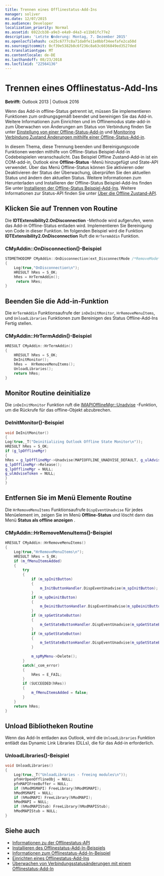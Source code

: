 ```yaml
---
title: Trennen eines Offlinestatus-Add-Ins
manager: soliver
ms.date: 12/07/2015
ms.audience: Developer
localization_priority: Normal
ms.assetid: 6922cb38-a9e3-e4a9-d4a3-e11b81fc77e2
description: 'Letzte �nderung: Montag, 7. Dezember 2015'
ms.openlocfilehash: ce25c6777c8a71da0fe11e0bbf34eefafe2ca50d
ms.sourcegitcommit: 0cf39e5382b8c6f236c8a63c6036849ed3527ded
ms.translationtype: MT
ms.contentlocale: de-DE
ms.lasthandoff: 08/23/2018
ms.locfileid: "22564136"
---
```

# <a name="disconnecting-an-offline-state-add-in"></a>Trennen eines Offlinestatus-Add-Ins

**Betrifft**: Outlook 2013 | Outlook 2016 
  
Wenn das Add-in offline-Status getrennt ist, müssen Sie implementieren Funktionen zum ordnungsgemäß beendet und bereinigen Sie das Add-in. Weitere Informationen zum Einrichten und im Offlinemodus state-add-in zum Überwachen von Änderungen am Status von Verbindung finden Sie unter [Einstellung von einer Offline-Status-Add-in](setting-up-an-offline-state-add-in.md) und [Monitoring Verbindung Zustand Änderungen mithilfe einer Offline-Status-Add-in](monitoring-connection-state-changes-using-an-offline-state-add-in.md).
  
In diesem Thema, diese Trennung beenden und Bereinigungscode Funktionen werden mithilfe von Offline-Status Beispiel-Add-in Codebeispielen veranschaulicht. Das Beispiel Offline Zustand-Add-in ist ein COM-add-in, Outlook eine **Offline-Status** -Menü hinzugefügt und State-API verwendet. Über das Menü Offline-Status können Sie aktivieren oder Deaktivieren der Status der Überwachung, überprüfen Sie den aktuellen Status und ändern den aktuellen Status. Weitere Informationen zum Herunterladen und Installieren der Offline-Status Beispiel-Add-Ins finden Sie unter [Installieren der Offline-Status Beispiel-Add-Ins](installing-the-sample-offline-state-add-in.md). Weitere Informationen zur Status-API finden Sie unter [Über die Offline Zustand-API](about-the-offline-state-api.md).
  
## <a name="on-disconnection-routine"></a>Klicken Sie auf Trennen von Routine

Die **IDTExtensibility2.OnDisconnection** -Methode wird aufgerufen, wenn das Add-in Offline-Status entladen wird. Implementieren Sie Bereinigung von Code in dieser Funktion. Im folgenden Beispiel wird die Funktion **IDTExtensibility2.OnDisconnection** Ruft die `HrTermAddin` Funktion. 
  
### <a name="cmyaddinondisconnection-example"></a>CMyAddin::OnDisconnection()-Beispiel

```cpp
STDMETHODIMP CMyAddin::OnDisconnection(ext_DisconnectMode /*RemoveMode*/, SAFEARRAY * * /*custom*/) 
{ 
    Log(true,"OnDisconnection\n"); 
    HRESULT hRes = S_OK; 
    hRes = HrTermAddin(); 
     return hRes; 
}
```

## <a name="terminate-add-in-function"></a>Beenden Sie die Add-in-Funktion

Die `HrTermAddin` Funktionsaufrufe der `inDeInitMonitor`, `HrRemoveMenuItems`, und `UnloadLibraries` Funktionen zum Bereinigen des Status Offline-Add-Ins Fertig stellen. 
  
### <a name="cmyaddinhrtermaddin-example"></a>CMyAddin::HrTermAddin()-Beispiel

```cpp
HRESULT CMyAddin::HrTermAddin() 
{ 
    HRESULT hRes = S_OK; 
    DeInitMonitor(); 
    hRes =  HrRemoveMenuItems(); 
    UnloadLibraries(); 
    return hRes; 
}
```

## <a name="deinitialize-monitor-routine"></a>Monitor Routine deinitialize

Die `inDeInitMonitor` Funktion ruft die [IMAPIOfflineMgr::Unadvise](imapiofflinemgr-unadvise.md) -Funktion, um die Rückrufe für das offline-Objekt abzubrechen. 
  
### <a name="deinitmonitor-example"></a>DeInitMonitor()-Beispiel

```cpp
void DeInitMonitor() 
{ 
Log(true,_T("Deinitializing Outlook Offline State Monitor\n")); 
HRESULT hRes = S_OK; 
if (g_lpOfflineMgr) 
{ 
hRes = g_lpOfflineMgr->Unadvise(MAPIOFFLINE_UNADVISE_DEFAULT, g_ulAdviseToken); 
g_lpOfflineMgr->Release(); 
g_lpOfflineMgr = NULL; 
g_ulAdviseToken = NULL; 
} 
}
```

## <a name="remove-menu-items-routine"></a>Entfernen Sie im Menü Elemente Routine

Die `HrRemoveMenuItems` Funktionsaufrufe `DispEventUnadvise` für jedes Menüelement im, zeigen Sie im Menü **Offline-Status** und löscht dann das Menü **Status als offline anzeigen** . 
  
### <a name="cmyaddinhrremovemenuitems-example"></a>CMyAddin::HrRemoveMenuItems()-Beispiel

```cpp
HRESULT CMyAddin::HrRemoveMenuItems() 
{     
    Log(true,"HrRemoveMenuItems\n"); 
    HRESULT hRes = S_OK; 
    if (m_fMenuItemsAdded) 
    { 
        try 
        { 
            if (m_spInitButton) 
            { 
                m_InitButtonHandler.DispEventUnadvise(m_spInitButton); 
            } 
            if (m_spDeinitButton) 
            { 
                m_DeinitButtonHandler.DispEventUnadvise(m_spDeinitButton); 
            } 
            if (m_spGetStateButton) 
            { 
                m_GetStateButtonHandler.DispEventUnadvise(m_spGetStateButton); 
            } 
            if (m_spSetStateButton) 
            { 
                m_SetStateButtonHandler.DispEventUnadvise(m_spSetStateButton); 
            } 
 
            m_spMyMenu->Delete(); 
        } 
        catch(_com_error) 
        { 
            hRes = E_FAIL; 
        } 
        if (SUCCEEDED(hRes)) 
        { 
            m_fMenuItemsAdded = false; 
        } 
    } 
    return hRes; 
}
```

## <a name="unload-libraries-routine"></a>Unload Bibliotheken Routine

Wenn das Add-In entladen aus Outlook, wird die `UnloadLibraries` Funktion entlädt das Dynamic Link Libraries (DLLs), die für das Add-in erforderlich. 
  
### <a name="unloadlibraries-example"></a>UnloadLibraries()-Beispiel

```cpp
void UnloadLibraries() 
{ 
    Log(true,_T("UnloadLibraries - freeing modules\n")); 
    pfnHrOpenOfflineObj = NULL; 
    pfnMAPIFreeBuffer = NULL; 
    if (hModMSMAPI) FreeLibrary(hModMSMAPI); 
    hModMSMAPI = NULL; 
    if (hModMAPI) FreeLibrary(hModMAPI); 
    hModMAPI = NULL; 
    if (hModMAPIStub) FreeLibrary(hModMAPIStub); 
    hModMAPIStub = NULL; 
}
```

## <a name="see-also"></a>Siehe auch

- [Informationen zu der Offlinestatus-API](about-the-offline-state-api.md)
- [Installieren des Offlinestatus-Add-In-Beispiels](installing-the-sample-offline-state-add-in.md)
- [Informationen zum Offlinestatus-Add-In-Beispiel](about-the-sample-offline-state-add-in.md)
- [Einrichten eines Offlinestatus-Add-Ins](setting-up-an-offline-state-add-in.md)
- [Überwachen von Verbindungsstatusänderungen mit einem Offlinestatus-Add-In](monitoring-connection-state-changes-using-an-offline-state-add-in.md)

